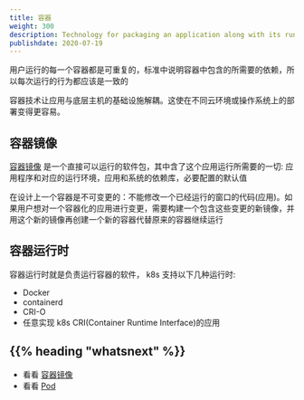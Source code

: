```yaml
---
title: 容器
weight: 300
description: Technology for packaging an application along with its runtime dependencies.
publishdate: 2020-07-19
---
```


<!-- overview -->
用户运行的每一个容器都是可重复的，标准中说明容器中包含的所需要的依赖，所以每次运行的行为都应该是一致的

容器技术让应用与底层主机的基础设施解耦。这使在不同云环境或操作系统上的部署变得更容易。



<!-- body -->

## 容器镜像
[容器镜像](./00-images/) 是一个直接可以运行的软件包，其中含了这个应用运行所需要的一切: 应用程序和对应的运行环境，应用和系统的依赖库，必要配置的默认值

在设计上一个容器是不可变更的：不能修改一个已经运行的窗口的代码(应用)。如果用户想对一个容器化的应用进行变更，需要构建一个包含这些变更的新镜像，并用这个新的镜像再创建一个新的容器代替原来的容器继续运行

## 容器运行时

容器运行时就是负责运行容器的软件， k8s 支持以下几种运行时:
- Docker
- containerd
- CRI-O
- 任意实现 k8s CRI(Container Runtime Interface)的应用

## {{% heading "whatsnext" %}}

* 看看 [容器镜像](./00-images/)
* 看看 [Pod](/k8sDocs/2-concepts/03-workloads/00-pods/)
